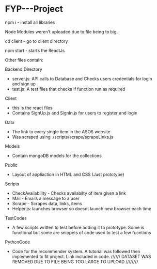 # FYP---Project

npm i - install all libraries

Node Modules weren't uploaded due to file being to big.

cd client - go to client directory 

npm start - starts the ReactJs 

Other files contain: 

Backend Directory
- server.js: API calls to Database and Checks users credentials for login and sign up
- test.js: A test files that checks if function run as required

Client
- this is the react files 
- Contains SignUp.js and SignIn.js for users to register and login

Data
- The link to every single item in the ASOS website 
- Was scraped using ./scripts/scrape/scrapeLinks.js

Models
- Contain mongoDB models for the collections

Public
- Layout of appliaction in HTML and CSS (Just prototype)

Scripts
- CheckAvailability - Checks availabilty of item given a link
- Mail - Emails a message to a user
- Scrape - Scrapes data, links, items
- Helper.js: launches browser so doesnt launch new browser each time

TestCodes
- A few scripts written to test before adding it to prototype. Some is functional but some are snippets of code used to test a few fucntions

PythonCode
- Code for the recommender system. A tutorial was followed then implemented to fit project. Link included in code.
////// DATASET WAS REMOVED DUE TO FILE BEING TOO LARGE TO UPLOAD ////////
